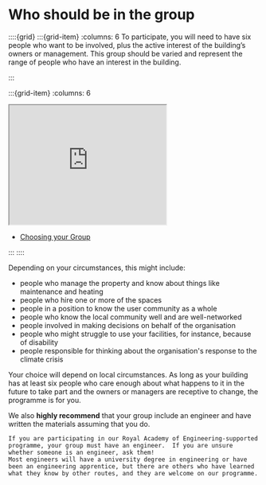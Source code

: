 # Who should be in the group

<!-- :TODO: start again here -->


::::{grid} 
:::{grid-item}
:columns: 6
To participate, you will need to have six people who want to be involved, plus the active interest of the building’s owners or management.  This group should be varied and represent the range of people who have an interest in the building.  


:::

:::{grid-item}
:columns: 6

<iframe width="315" height="240"
src="https://www.youtube.com/embed/cQymJ5LXTAE">
</iframe>

   - [Choosing your Group](https://youtu.be/cQymJ5LXTAE) 
  
:::
::::

Depending on your circumstances, this might include:

- people who manage the property and know about things like maintenance and heating
- people who hire one or more of the spaces
- people in a position to know the user community as a whole 
- people who know the local community well and are well-networked
- people involved in making decisions on behalf of the organisation
- people who might struggle to use your facilities, for instance, because of disability
- people responsible for thinking about the organisation's response to the climate crisis

Your choice will depend on local circumstances.  As long as your building has at least six people who care enough about what happens to it in the future to take part and the owners or managers are receptive to change, the programme is for you.  

We also **highly recommend** that your group include an engineer and have written the materials assuming that you do.

```{note}
If you are participating in our Royal Academy of Engineering-supported programme, your group must have an engineer.  If you are unsure whether someone is an engineer, ask them!
Most engineers will have a university degree in engineering or have been an engineering apprentice, but there are others who have learned what they know by other routes, and they are welcome on our programme.
```

<!--

```{image} ../images/krakenimages-Y5bvRlcCx8k-unsplash.jpg
:alt: 
:class: mb-1
:width: 400px
:align: center
```
*Photo by <a href="https://unsplash.com/@krakenimages?utm_source=unsplash&utm_medium=referral&utm_content=creditCopyText">krakenimages</a> on <a href="https://unsplash.com/photos/Y5bvRlcCx8k?utm_source=unsplash&utm_medium=referral&utm_content=creditCopyText">Unsplash</a>*

-->